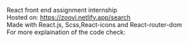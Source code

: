 React front end assignment internship
<br />
Hosted on: https://zoovi.netlify.app/search
<br />
Made with React.js, Scss,React-icons and React-router-dom
<br />
For more explaination of the code check: